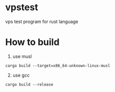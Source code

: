 # vpstest
vps test program for rust language

# How to build
1. use musl

```
cargo build --target=x86_64-unknown-linux-musl
```

2. use gcc

```
cargo build --release
```
